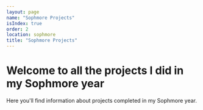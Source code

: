 ```yaml
---
layout: page
name: "Sophmore Projects"
isIndex: true
order: 2
location: sophmore
title: "Sophmore Projects"
---
```

# Welcome to all the projects I did in my Sophmore year

Here you'll find information about projects completed in my Sophmore year.
